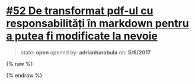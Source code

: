 # [\#52 De transformat pdf-ul cu responsabilități în markdown pentru a putea fi modificate la nevoie](https://github.com/adrianharabula/condr/issues/52)

> state: **open** opened by: **adrianharabula** on: **5/6/2017**

{% raw %}

{% endraw %}




